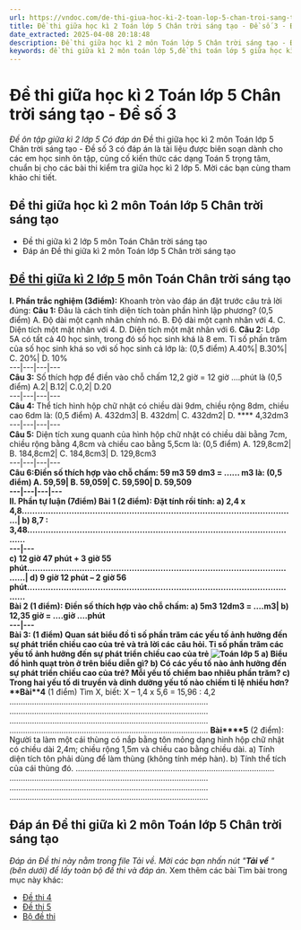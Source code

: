 ```yaml
---
url: https://vndoc.com/de-thi-giua-hoc-ki-2-toan-lop-5-chan-troi-sang-tao-de-so-3-336574
title: Đề thi giữa học kì 2 Toán lớp 5 Chân trời sáng tạo - Đề số 3 - Đề ôn tập giữa kì 2 lớp 5 Có đáp án - VnDoc.com
date_extracted: 2025-04-08 20:18:48
description: Đề thi giữa học kì 2 môn Toán lớp 5 Chân trời sáng tạo - Đề số 3 có đáp án là đề ôn tập cho các em học sinh tham khảo, củng cố kiến thức chuẩn bị cho bài thi giữa học kì 2 lớp 5.
keywords: đề thi giữa kì 2 môn toán lớp 5,đề thi toán lớp 5 giữa học kì 2,đề thi giữa kì 2 lớp 5 môn toán,đề thi giữa kì 2 toán 5,Đề thi giữa học kì 2 môn toán lớp 5,Đề kiểm tra học kì 2 lớp 5,đề thi giữa học kì 2 lớp 5,ôn thi giữa học kì 2 môn toán lớp 5,đề thi học kì 2 lớp 5,đề thi học kì 2 lớp 5 môn toán,Đề thi giữa học kì 2 lớp 5 môn Toán có đáp án,đề kiểm tra giữa kì 2 lớp 5,Đề thi giữa học kì 2 môn Toán lớp 5 Chân trời sáng tạo,Đề thi giữa kì 2 Toán 5 Chân trời sáng tạo
---
```


# Đề thi giữa học kì 2 Toán lớp 5 Chân trời sáng tạo - Đề số 3
 _Đề ôn tập giữa kì 2 lớp 5 Có đáp án_
Đề thi giữa học kì 2 môn Toán lớp 5 Chân trời sáng tạo - Đề số 3 có đáp án là tài liệu được biên soạn dành cho các em học sinh ôn tập, củng cố kiến thức các dạng Toán 5 trọng tâm, chuẩn bị cho các bài thi kiểm tra giữa học kì 2 lớp 5. Mời các bạn cùng tham khảo chi tiết.
## Đề thi giữa học kì 2 môn Toán lớp 5 Chân trời sáng tạo
  * Đề thi giữa kì 2 lớp 5 môn Toán Chân trời sáng tạo
  * Đáp án Đề thi giữa kì 2 môn Toán lớp 5 Chân trời sáng tạo

## **[Đề thi giữa kì 2 lớp 5](<https://vndoc.com/de-thi-giua-ki-2-lop5>) môn Toán Chân trời sáng tạo**
**I. Phần trắc nghiệm \(****3****điểm\):** Khoanh tròn vào đáp án đặt trước câu trả lời đúng:
**Câu 1:** Đâu là cách tính diện tích toàn phần hình lập phương? \(0,5 điểm\)
A. Độ dài một cạnh nhân chính nó.
B. Độ dài một cạnh nhân với 4.
C. Diện tích một mặt nhân với 4.
D. Diện tích một mặt nhân với 6.
**Câu 2:** Lớp 5A có tất cả 40 học sinh, trong đó số học sinh khá là 8 em. Tỉ số phần trăm của số học sinh khá so với số học sinh cả lớp là: \(0,5 điểm\)
A.40%| B.30%| C. 20%| D. 10%  
---|---|---|---  
**Câu 3:** Số thích hợp để điền vào chỗ chấm 12,2 giờ = 12 giờ ….phút là \(0,5 điểm\)
A.2| B.12| C.0,2| D.20  
---|---|---|---  
**Câu 4:** Thể tích hình hộp chữ nhật có chiều dài 9dm, chiều rộng 8dm, chiều cao 6dm là: \(0,5 điểm\)
A. 432dm3| B. 432dm| C. 432dm2| D. **** 4,32dm3  
---|---|---|---  
**Câu 5:** Diện tích xung quanh của hình hộp chữ nhật có chiều dài bằng 7cm, chiều rộng bằng 4,8cm và chiều cao bằng 5,5cm là: \(0,5 điểm\)
A. 129,8cm2| B. 184,8cm2| C. 184,8cm3| D. 129,8cm3  
---|---|---|---  
**Câu 6:****Điền số thích hợp vào chỗ chấm:** 59 m3 59 dm3 = ...... m3 là: \(0,5 điểm\)
A. 59,59| B. 59,059| C. 59,590| D. 59,509  
---|---|---|---  
**II. Phần tự luận \(****7****điểm\)**
**Bài 1** \(2 điểm\): Đặt tính rồi tính:
a\) 2,4 x 4,8……………………………………………………………………………………………| b\) 8,7 : 3,48……………………………………………………………………………………………  
---|---  
c\) 12 giờ 47 phút + 3 giờ 55 phút……………………………………………………………………………………………| d\) 9 giờ 12 phút – 2 giờ 56 phút……………………………………………………………………………………………  
**Bài 2** \(1 điểm\): Điền số thích hợp vào chỗ chấm:
a\) 5m3 12dm3 = ….m3| b\) 12,35 giờ = ….giờ ….phút  
---|---  
**Bài 3:** \(1 điểm\)
Quan sát biểu đồ tỉ số phần trăm các yếu tố ảnh hưởng đến sự phát triển chiều cao của trẻ và trả lời các câu hỏi.
Tỉ số phần trăm các yếu tố ảnh hưởng đến sự phát triển chiều cao của trẻ
![Toán lớp 5](https://i.vdoc.vn/data/image/2025/02/18/toan-5-2.jpg)
a\) Biểu đồ hình quạt tròn ở trên biểu diễn gì?
b\) Có các yếu tố nào ảnh hưởng đến sự phát triển chiều cao của trẻ? Mỗi yếu tố chiếm bao nhiêu phần trăm?
c\) Trong hai yếu tố di truyền và dinh dưỡng yếu tố nào chiếm tỉ lệ nhiều hơn?
**Bài****4** \(1 điểm\) Tìm X, biết: X – 1,4 x 5,6 = 15,96 : 4,2
….…………………………………………………………………………
….…………………………………………………………………………
….…………………………………………………………………………
….…………………………………………………………………………
**Bài****5** \(2 điểm\): Người ta làm một cái thùng có nắp bằng tôn mỏng dạng hình hộp chữ nhật có chiều dài 2,4m; chiều rộng 1,5m và chiều cao bằng chiều dài.
a\) Tính diện tích tôn phải dùng để làm thùng \(không tính mép hàn\).
b\) Tính thể tích của cái thùng đó.
….…………………………………………………………………………
….…………………………………………………………………………
….…………………………………………………………………………
….…………………………………………………………………………
## **Đáp án Đề thi giữa kì 2 môn Toán lớp 5 Chân trời sáng tạo**
 _Đáp án Đề thi này nằm trong file Tải về. Mời các bạn nhấn nút "**Tải về** " \(bên dưới\) để lấy toàn bộ đề thi và đáp án._
Xem thêm các bài Tìm bài trong mục này khác:
  * [Đề thi 4](</de-thi-giua-hoc-ki-2-toan-lop-5-chan-troi-sang-tao-de-so-4-336577>)
  * [Đề thi 5](</de-thi-giua-hoc-ki-2-toan-lop-5-chan-troi-sang-tao-de-so-5-336579>)
  * [Bộ đề thi](</bo-de-thi-giua-hoc-ki-2-mon-toan-lop-5-co-dap-an-290988>)

